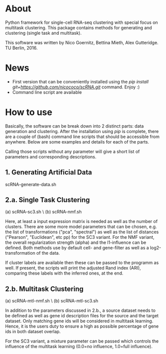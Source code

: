 # About
Python framework for single-cell RNA-seq clustering with special 
focus on multitask clustering. This package contains methods
for generating and clustering (single task and
multitask).

This software was written by Nico Goernitz, Bettina Mieth, Alex Gutteridge. TU Berlin, 2016.

# News
- First version that can be conveniently installed using the _pip install git+https://github.com/nicococo/scRNA.git_ 
command. Enjoy :)
- Command line script are available

# How to use
Basically, the software can be break down into 2 distinct parts: data generation and clustering.
After the installation using _pip_ is complete, there are
a couple of (bash) command line scripts that should be accessible from anywhere. Below are some examples and details 
for each of the parts. 

Calling those scripts without any parameter will give a short list of parameters and corresponding descriptions.

## 1. Generating Artificial Data 
scRNA-generate-data.sh

## 2.a. Single Task Clustering
(a) scRNA-sc3.sh \\
(b) scRNA-nmf.sh

Here, at least a input expression matrix is needed as well as the number of clusters.
There are some more model parameters that can be chosen, e.g. the list of transformations ("pca", "spectral")
as well as the list of distances ("Pearson", "Euclidean", etc pp) for the SC3 variant. For the 
NMF variant, the overall regularization strength (alpha) and the l1-influence can be defined.
Both methods use by default cell- and gene-filter as well as a log2-transformation of the data.

If cluster labels are available then these can be passed to the programm as well. If present, the scripts
will print the adjusted Rand index (ARI), comparing these labels with the inferred ones, at the end.


## 2.b. Multitask Clustering
(a) scRNA-mtl-nmf.sh \\
(b) scRNA-mtl-sc3.sh 

In addition to the parameters discussed in 2.b., a source dataset needs to be defined as well as 
gene id description files for the source and the target dataset. Only matching gene ids will be considered
in multitask learning. Hence, it is the users duty to ensure a high as possible percentage of gene ids in
both dataset overlap.

For the SC3 variant, a mixture parameter can be passed which controls the influence of the multitask
learning (0.0=no influence, 1.0=full influence).
